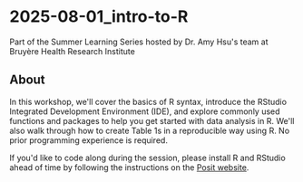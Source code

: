 # 2025-08-01_intro-to-R
Part of the Summer Learning Series hosted by Dr. Amy Hsu's team at Bruyère Health Research Institute

## About 

In this workshop, we'll cover the basics of R syntax, introduce the RStudio Integrated Development Environment (IDE), and explore commonly used functions and packages to help you get started with data analysis in R. We'll also walk through how to create Table 1s in a reproducible way using R. No prior programming experience is required.

If you'd like to code along during the session, please install R and RStudio ahead of time by following the instructions on the [Posit website](https://posit.co/download/rstudio-desktop/).
